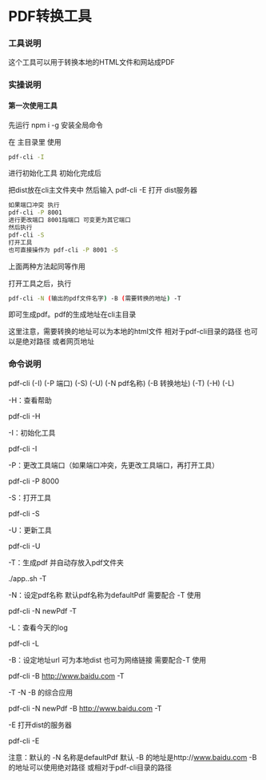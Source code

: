 # PDF转换工具

### 工具说明

这个工具可以用于转换本地的HTML文件和网站成PDF

### 实操说明

#### 第一次使用工具

先运行 npm i -g 安装全局命令

在 主目录里 使用 
```bash
pdf-cli -I 
```
进行初始化工具 初始化完成后

把dist放在cli主文件夹中 然后输入
pdf-cli -E 打开 dist服务器

```bash
如果端口冲突 执行
pdf-cli -P 8001
进行更改端口 8001指端口 可变更为其它端口
然后执行
pdf-cli -S 
打开工具
也可直接操作为 pdf-cli -P 8001 -S
```
上面两种方法起同等作用

打开工具之后，执行
```bash
pdf-cli -N (输出的pdf文件名字) -B (需要转换的地址) -T
```
即可生成pdf。pdf的生成地址在cli主目录


这里注意，需要转换的地址可以为本地的html文件 相对于pdf-cli目录的路径 也可以是绝对路径 或者网页地址

### 命令说明

pdf-cli (-I) (-P 端口) (-S) (-U) (-N pdf名称) (-B 转换地址) (-T) (-H) (-L)

-H：查看帮助

pdf-cli -H

-I：初始化工具

pdf-cli -I

-P：更改工具端口（如果端口冲突，先更改工具端口，再打开工具）

pdf-cli -P 8000

-S：打开工具

pdf-cli -S

-U：更新工具

pdf-cli -U

-T：生成pdf 并自动存放入pdf文件夹

./app..sh -T

-N：设定pdf名称 默认pdf名称为defaultPdf 需要配合 -T 使用

pdf-cli -N newPdf -T

-L：查看今天的log

pdf-cli -L

-B：设定地址url 可为本地dist 也可为网络链接 需要配合-T 使用

pdf-cli -B http://www.baidu.com -T

-T -N -B 的综合应用

pdf-cli -N newPdf -B http://www.baidu.com -T

-E 打开dist的服务器

pdf-cli -E

注意：默认的 -N 名称是defaultPdf 默认 -B 的地址是http://www.baidu.com -B 的地址可以使用绝对路径 或相对于pdf-cli目录的路径
